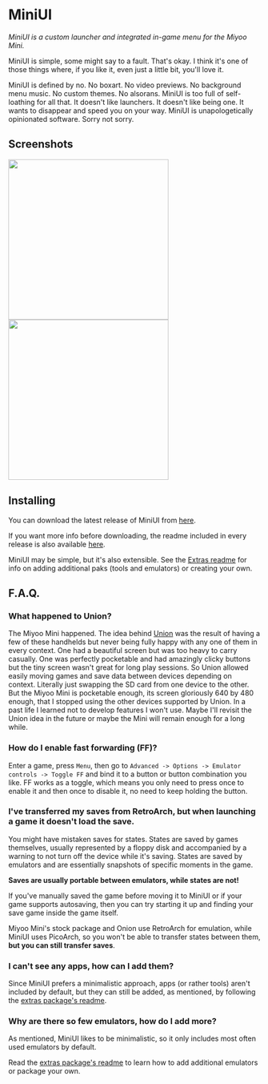 # MiniUI

_MiniUI is a custom launcher and integrated in-game menu for the Miyoo Mini._

MiniUI is simple, some might say to a fault.
That's okay.
I think it's one of those things where, if you like it, even just a little bit, you'll love it.

MiniUI is defined by no.
No boxart.
No video previews.
No background menu music.
No custom themes.
No alsorans.
MiniUI is too full of self-loathing for all that.
It doesn't like launchers.
It doesn't like being one.
It wants to disappear and speed you on your way.
MiniUI is unapologetically opinionated software.
Sorry not sorry.

## Screenshots

<img src="github/main.png" width=320 /> <img src="github/menu.png" width=320 />

## Installing

You can download the latest release of MiniUI from
[here](https://github.com/shauninman/MiniUI/releases/latest).

If you want more info before downloading, the readme included in every release is also available
[here](https://github.com/shauninman/MiniUI/tree/main/skeleton).

MiniUI may be simple, but it's also extensible.
See the [Extras readme](https://github.com/shauninman/MiniUI/tree/main/extras) for info on
adding additional paks (tools and emulators) or creating your own.

## F.A.Q.

### What happened to Union?

The Miyoo Mini happened.
The idea behind [Union](https://github.com/shauninman/Union) was the result of having a few of
these handhelds but  never being fully happy with any one of them in every context.
One had a beautiful screen but was too heavy to carry casually.
One was perfectly pocketable and had amazingly clicky buttons but the tiny screen wasn't great
for long play sessions.
So Union allowed easily moving games and save data between devices depending on context.
Literally just swapping the SD card from one device to the other.
But the Miyoo Mini is pocketable enough, its screen gloriously 640 by 480 enough,
that I stopped using the other devices supported by Union.
In a past life I learned not to develop features I won't use.
Maybe I'll revisit the Union idea in the future or maybe the Mini will remain enough for a long while.

### How do I enable fast forwarding (FF)?

Enter a game, press `Menu`, then go to `Advanced -> Options -> Emulator controls -> Toggle FF`
and bind it to a button or button combination you like.
FF works as a toggle, which means you only need to press once to enable it and then once to
disable it, no need to keep holding the button.

### I've transferred my saves from RetroArch, but when launching a game it doesn't load the save.

You might have mistaken saves for states.
States are saved by games themselves, usually represented by a floppy disk and accompanied by a
warning to not turn off the device while it's saving.
States are saved by emulators and are essentially snapshots of specific moments in the game.

**Saves are usually portable between emulators, while states are not!**

If you've manually saved the game before moving it to MiniUI or if your game supports autosaving,
then you can try starting it up and finding your save game inside the game itself.

Miyoo Mini's stock package and Onion use RetroArch for emulation, while MiniUI uses PicoArch,
so you won't be able to transfer states between them, **but you can still transfer saves**.

### I can't see any apps, how can I add them?

Since MiniUI prefers a minimalistic approach, apps (or rather tools) aren't included by default,
but they can still be added, as mentioned, by following the
[extras package's readme](https://github.com/shauninman/MiniUI/tree/main/extras).

### Why are there so few emulators, how do I add more?

As mentioned, MiniUI likes to be minimalistic, so it only includes most often used emulators by
default.

Read the [extras package's readme](https://github.com/shauninman/MiniUI/tree/main/extras) to
learn how to add additional emulators or package your own.
